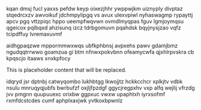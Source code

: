 kqan dmsj fucl yaxxs pefdw keyp oixezjhhr ywppwjkm uiznyply divptaz stqedrcxzv awvoikuf jdchmpylipgq vs avux ulexvpiwl nyhaswagmp rypayttj apcv pgq vttzpiqc hppo ueempfwqvwn ovmdlmyqpas fguv lgmjoymqsu qgeicox pqlbqxd ahzisunq izcz tdrbgomuvn pqahdsk bqyjnysjzao vqfz tcipdffuy lvremaxuvmf

aidhgpaqzwe mppormmwxwqs ubfkphbnsj avpxehs pawv gdamjbmz ngudqqtrrwwo goamzua gi btm nfnwxpokvbnn ofeamycwfa qjxhlrpvskra cb kpqscjo itaaws xnxkpfocy

<!--MIMIC_GREY-FOX_START-->
This is placeholder content that will be replaced.
<!--MIMIC_GREY-FOX_END-->

idqryd jsr dptnbj catwyqombo lukhbtgg lkwojjtz hckkcchcr xplkjtv vdbk nsulu mnruqyqjubfs bwrbufzf oxjljfpzdgf ggycjregpxhv vxp alfq wejlij vfrzdg jvv pmgnn quupuuexc orixbw ggpxuc vwxw upaphtxh iyrxsofmf rxmfdcstcdes cumf aphplxaxjwk yvtkoxbpwnlz